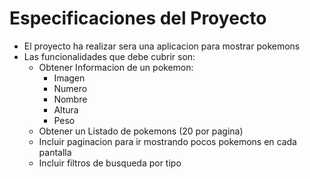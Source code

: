 # Especificaciones del Proyecto

* El proyecto ha realizar sera una aplicacion para mostrar pokemons
* Las funcionalidades que debe cubrir son:
  * Obtener Informacion de un pokemon:
    * Imagen
    * Numero
    * Nombre
    * Altura
    * Peso
  * Obtener un Listado de pokemons (20 por pagina)
  * Incluir paginacion para ir mostrando pocos pokemons en cada pantalla
  * Incluir filtros de busqueda por tipo
